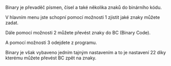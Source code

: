Binary je převaděč písmen, čísel a také několika znaků do binárního kódu.

V hlavním menu jste schopní pomocí možnosti 1 zjistit jaké znaky můžete zadat.

Dále pomocí možnosti 2 můžete převést znaky do BC (Binary Code).

A pomocí možnosti 3 odejdete z programu.

Binary je však vybaveno jedním tajným nastavením a to je nastavení 22 díky kterému můžete převést BC zpět na znaky.
